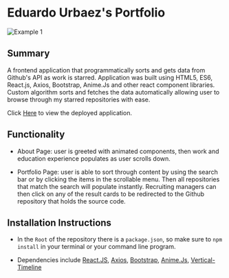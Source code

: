 # Eduardo Urbaez's Portfolio

![Example 1](./demo.gif) 

## Summary

A frontend application that programmatically sorts and gets data from Github's API as work is starred. Application was built using HTML5, ES6, React.js, Axios, Bootstrap, Anime.Js and other react component libraries. Custom algorithm sorts and fetches the data automatically allowing user to browse through my starred repositories with ease. 

Click [Here](http://eurbaezjr.github.io/portfolio) to view the deployed application.

## Functionality

* About Page: user is greeted with animated components, then work and education experience populates as user scrolls down.

*  Portfolio Page: user is able to sort through content by using the search bar or by clicking the items in the scrollable menu. Then all repositories that match the search will populate instantly. Recruiting managers can then click on any of the result cards to be redirected to the Github repository that holds the source code. 


## Installation Instructions

* In the `Root` of the repository there is a `package.json`, so make sure to `npm install` in your terminal or your command line program.


* Dependencies include [React.JS](https://reactjs.org/), [Axios](https://www.npmjs.com/package/axios), [Bootstrap](https://getbootstrap.com/), [Anime.Js](https://animejs.com), [Vertical-Timeline](https://www.npmjs.com/package/react-vertical-timeline-component)